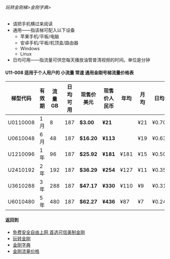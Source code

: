 ###### 玩转金刚梯>金刚字典>

- 请把手机横过来阅读
- 通用——指该梯可配入以下设备
  - 苹果手机/平板/电脑
  - 安卓手机/平板/机顶盒/路由器
  - Windows
  - Linux
- 日均可用——指流量可供您每天播放油管普清视频的时间。单位是分钟

#### U11-008 适用于个人用户的 小流量 常速 通用金刚号梯流量价格表

|梯型代码 |有效期|流量  GB|日均可用|现售价美元|现售价人民币|年均  |月均  |日均|
|--------|-----|------|--------------|------|-------|-----|-----|-----|
|U0110008 |1月	|8	|187| <strong> $3.00	| <strong> ¥21 |	|¥21	|¥0.70	|																		
|U0610048 |6月	|48	|187| <strong> $16.20	| <strong> ¥113|	|¥19	|¥0.63	|																		
|U1210096 |1年	|96	|187| <strong> $25.92	| <strong> ¥181|¥181	|¥15	|¥0.50	|																		
|U2410192 |2年	|192	|187| <strong> $36.29	| <strong> ¥254|¥127	|¥11	|¥0.35	|																		
|U3610288 |3年	|288	|187| <strong> $47.17	| <strong> ¥330|¥110	|¥9	|¥0.31	|																		
|U6010480 |5年	|480	|187| <strong> $62.27	| <strong> ¥436|¥87	|¥7	|¥0.24	|																		

#### 返回到
- [免费安全自由上网 首选可信美制金刚](https://github.com/a2zitpro/web/blob/master/%E5%BE%80%E5%90%8E%E7%BF%BB.md)
- [玩转金刚](https://github.com/a2zitpro/web/blob/master/LadderFree/A.md)
- [金刚字典](https://github.com/a2zitpro/web/blob/master/LadderFree/kkDictionary/KKDictionary.md)
- [金刚流量价格](https://github.com/a2zitpro/web/blob/master/LadderFree/kkDictionary/Price/KKDTPrice.md)

